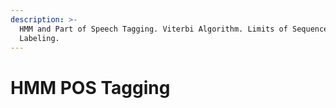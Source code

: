 ```yaml
---
description: >-
  HMM and Part of Speech Tagging. Viterbi Algorithm. Limits of Sequence
  Labeling.
---
```


# HMM POS Tagging

